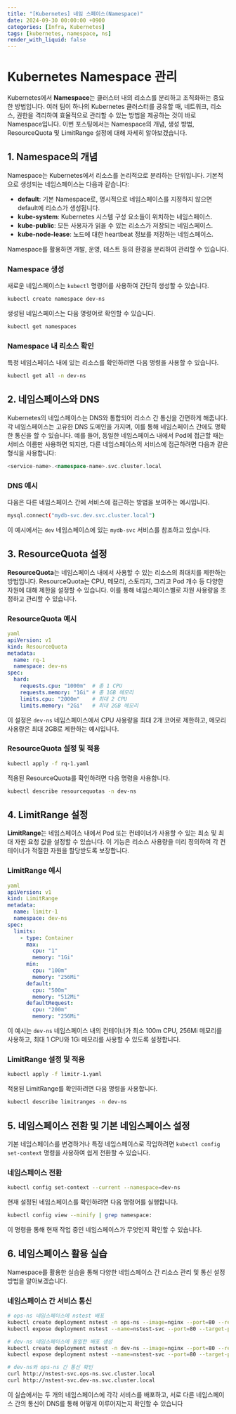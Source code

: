 ```yaml
---
title: "[Kubernetes] 네임 스페이스(Namespace)"
date: 2024-09-30 00:00:00 +0900
categories: [Infra, Kubernetes]
tags: [kubernetes, namespace, ns]
render_with_liquid: false
---
```


# Kubernetes Namespace 관리

Kubernetes에서 **Namespace**는 클러스터 내의 리소스를 분리하고 조직화하는 중요한 방법입니다. 여러 팀이 하나의 Kubernetes 클러스터를 공유할 때, 네트워크, 리소스, 권한을 격리하여 효율적으로 관리할 수 있는 방법을 제공하는 것이 바로 Namespace입니다. 이번 포스팅에서는 Namespace의 개념, 생성 방법, ResourceQuota 및 LimitRange 설정에 대해 자세히 알아보겠습니다.

## 1. Namespace의 개념

Namespace는 Kubernetes에서 리소스를 논리적으로 분리하는 단위입니다. 기본적으로 생성되는 네임스페이스는 다음과 같습니다:

- **default**: 기본 Namespace로, 명시적으로 네임스페이스를 지정하지 않으면 default에 리소스가 생성됩니다.
- **kube-system**: Kubernetes 시스템 구성 요소들이 위치하는 네임스페이스.
- **kube-public**: 모든 사용자가 읽을 수 있는 리소스가 저장되는 네임스페이스.
- **kube-node-lease**: 노드에 대한 heartbeat 정보를 저장하는 네임스페이스.

Namespace를 활용하면 개발, 운영, 테스트 등의 환경을 분리하여 관리할 수 있습니다.

### Namespace 생성

새로운 네임스페이스는 `kubectl` 명령어를 사용하여 간단히 생성할 수 있습니다.

```bash
kubectl create namespace dev-ns
```

생성된 네임스페이스는 다음 명령어로 확인할 수 있습니다.

```bash
kubectl get namespaces
```

### Namespace 내 리소스 확인

특정 네임스페이스 내에 있는 리소스를 확인하려면 다음 명령을 사용할 수 있습니다.

```bash
kubectl get all -n dev-ns
```

## 2. 네임스페이스와 DNS

Kubernetes의 네임스페이스는 DNS와 통합되어 리소스 간 통신을 간편하게 해줍니다. 각 네임스페이스는 고유한 DNS 도메인을 가지며, 이를 통해 네임스페이스 간에도 명확한 통신을 할 수 있습니다. 예를 들어, 동일한 네임스페이스 내에서 Pod에 접근할 때는 서비스 이름만 사용하면 되지만, 다른 네임스페이스의 서비스에 접근하려면 다음과 같은 형식을 사용합니다:

```php
<service-name>.<namespace-name>.svc.cluster.local
```

### DNS 예시

다음은 다른 네임스페이스 간에 서비스에 접근하는 방법을 보여주는 예시입니다.

```bash
mysql.connect("mydb-svc.dev.svc.cluster.local")
```

이 예시에서는 `dev` 네임스페이스에 있는 `mydb-svc` 서비스를 참조하고 있습니다.

## 3. ResourceQuota 설정

**ResourceQuota**는 네임스페이스 내에서 사용할 수 있는 리소스의 최대치를 제한하는 방법입니다. ResourceQuota는 CPU, 메모리, 스토리지, 그리고 Pod 개수 등 다양한 자원에 대해 제한을 설정할 수 있습니다. 이를 통해 네임스페이스별로 자원 사용량을 조정하고 관리할 수 있습니다.

### ResourceQuota 예시

```yaml
yaml
apiVersion: v1
kind: ResourceQuota
metadata:
  name: rq-1
  namespace: dev-ns
spec:
  hard:
    requests.cpu: "1000m"  # 총 1 CPU
    requests.memory: "1Gi" # 총 1GB 메모리
    limits.cpu: "2000m"    # 최대 2 CPU
    limits.memory: "2Gi"   # 최대 2GB 메모리
```

이 설정은 `dev-ns` 네임스페이스에서 CPU 사용량을 최대 2개 코어로 제한하고, 메모리 사용량은 최대 2GB로 제한하는 예시입니다.

### ResourceQuota 설정 및 적용

```bash
kubectl apply -f rq-1.yaml
```

적용된 ResourceQuota를 확인하려면 다음 명령을 사용합니다.

```bash
kubectl describe resourcequotas -n dev-ns
```

## 4. LimitRange 설정

**LimitRange**는 네임스페이스 내에서 Pod 또는 컨테이너가 사용할 수 있는 최소 및 최대 자원 요청 값을 설정할 수 있습니다. 이 기능은 리소스 사용량을 미리 정의하여 각 컨테이너가 적절한 자원을 할당받도록 보장합니다.

### LimitRange 예시

```yaml
yaml
apiVersion: v1
kind: LimitRange
metadata:
  name: limitr-1
  namespace: dev-ns
spec:
  limits:
    - type: Container
      max:
        cpu: "1"
        memory: "1Gi"
      min:
        cpu: "100m"
        memory: "256Mi"
      default:
        cpu: "500m"
        memory: "512Mi"
      defaultRequest:
        cpu: "200m"
        memory: "256Mi"
```

이 예시는 `dev-ns` 네임스페이스 내의 컨테이너가 최소 100m CPU, 256Mi 메모리를 사용하고, 최대 1 CPU와 1Gi 메모리를 사용할 수 있도록 설정합니다.

### LimitRange 설정 및 적용

```bash
kubectl apply -f limitr-1.yaml
```

적용된 LimitRange를 확인하려면 다음 명령을 사용합니다.

```bash
kubectl describe limitranges -n dev-ns
```

## 5. 네임스페이스 전환 및 기본 네임스페이스 설정

기본 네임스페이스를 변경하거나 특정 네임스페이스로 작업하려면 `kubectl config set-context` 명령을 사용하여 쉽게 전환할 수 있습니다.

### 네임스페이스 전환

```bash
kubectl config set-context --current --namespace=dev-ns
```

현재 설정된 네임스페이스를 확인하려면 다음 명령어를 실행합니다.

```bash
kubectl config view --minify | grep namespace:
```

이 명령을 통해 현재 작업 중인 네임스페이스가 무엇인지 확인할 수 있습니다.

## 6. 네임스페이스 활용 실습

Namespace를 활용한 실습을 통해 다양한 네임스페이스 간 리소스 관리 및 통신 설정 방법을 알아보겠습니다.

### 네임스페이스 간 서비스 통신

```bash
# ops-ns 네임스페이스에 nstest 배포
kubectl create deployment nstest -n ops-ns --image=nginx --port=80 --replicas=2
kubectl expose deployment nstest --name=nstest-svc --port=80 --target-port=80 -n ops-ns

# dev-ns 네임스페이스에 동일한 배포 생성
kubectl create deployment nstest -n dev-ns --image=nginx --port=80 --replicas=2
kubectl expose deployment nstest --name=nstest-svc --port=80 --target-port=80 -n dev-ns

# dev-ns와 ops-ns 간 통신 확인
curl http://nstest-svc.ops-ns.svc.cluster.local
curl http://nstest-svc.dev-ns.svc.cluster.local
```

이 실습에서는 두 개의 네임스페이스에 각각 서비스를 배포하고, 서로 다른 네임스페이스 간의 통신이 DNS를 통해 어떻게 이루어지는지 확인할 수 있습니다